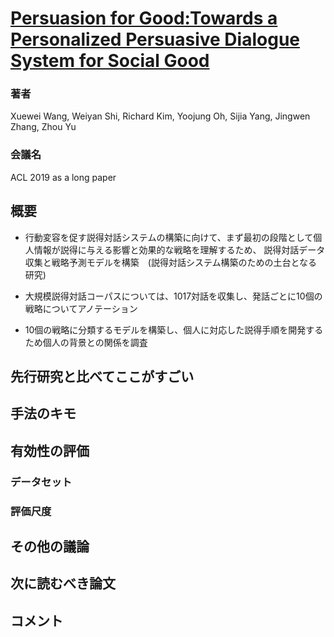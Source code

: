 # [Persuasion for Good:Towards a Personalized Persuasive Dialogue System for Social Good](https://arxiv.org/abs/1906.06725)

### 著者
Xuewei Wang, Weiyan Shi, Richard Kim, Yoojung Oh, Sijia Yang, Jingwen Zhang, Zhou Yu

### 会議名
ACL 2019 as a long paper

## 概要
* 行動変容を促す説得対話システムの構築に向けて、まず最初の段階として個人情報が説得に与える影響と効果的な戦略を理解するため、
説得対話データ収集と戦略予測モデルを構築　(説得対話システム構築のための土台となる研究)

* 大規模説得対話コーパスについては、1017対話を収集し、発話ごとに10個の戦略についてアノテーション
* 10個の戦略に分類するモデルを構築し、個人に対応した説得手順を開発するため個人の背景との関係を調査

## 先行研究と比べてここがすごい


## 手法のキモ

## 有効性の評価
### データセット
### 評価尺度


## その他の議論

## 次に読むべき論文

## コメント
